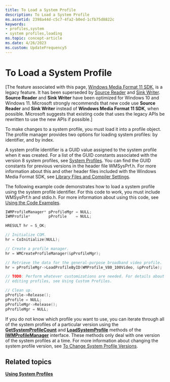 ```yaml
---
title: To Load a System Profile
description: To Load a System Profile
ms.assetid: 2398a44d-c5c7-4fa2-b0ed-1cfb75d8822c
keywords:
- profiles,system
- system profiles,loading
ms.topic: concept-article
ms.date: 4/26/2023
ms.custom: UpdateFrequency5
---
```


# To Load a System Profile

\[The feature associated with this page, [Windows Media Format 11 SDK](/windows/win32/wmformat/windows-media-format-11-sdk), is a legacy feature. It has been superseded by [Source Reader](/windows/win32/medfound/source-reader) and [Sink Writer](/windows/win32/medfound/sink-writer). **Source Reader** and **Sink Writer** have been optimized for Windows 10 and Windows 11. Microsoft strongly recommends that new code use **Source Reader** and **Sink Writer** instead of **Windows Media Format 11 SDK**, when possible. Microsoft suggests that existing code that uses the legacy APIs be rewritten to use the new APIs if possible.\]

To make changes to a system profile, you must load it into a profile object. The profile manager provides two options for loading system profiles: by identifier, and by index.

A system profile identifier is a GUID value assigned to the system profile when it was created. For a list of the GUID constants associated with the version 8 system profiles, see [System Profiles](system-profiles.md). You can find the GUID constants for previous versions in the header file WMSysPrf.h. For more information about this and other header files included with the Windows Media Format SDK, see [Library Files and Compiler Settings](library-files-and-compiler-settings.md).

The following example code demonstrates how to load a system profile using the system profile identifier. For this code to work, you must include WMSysPrf.h and stdio.h. For more information about using this code, see [Using the Code Examples](using-the-code-examples.md).


```C++
IWMProfileManager* pProfileMgr = NULL;
IWMProfile*        pProfile    = NULL;

HRESULT hr = S_OK;

// Initialize COM.
hr = CoInitialize(NULL);

// Create a profile manager.
hr = WMCreateProfileManager(&pProfileMgr);

// Retrieve the data for the general-purpose broadband video profile.
hr = pProfileMgr->LoadProfileByID(WMProfile_V80_100Video, &pProfile);

// TODO: Perform whatever customizations are needed. For details about
// editing profiles, see Using Custom Profiles.

// Clean up.
pProfile->Release();
pProfile = NULL;
pProfileMgr->Release();
pProfileMgr = NULL;
```



If you do not know which profile you want to use, you can iterate through all of the system profiles of a particular version using the [**GetSystemProfileCount**](/previous-versions/windows/desktop/api/Wmsdkidl/nf-wmsdkidl-iwmprofilemanager-getsystemprofilecount) and [**LoadSystemProfile**](/previous-versions/windows/desktop/api/Wmsdkidl/nf-wmsdkidl-iwmprofilemanager-loadsystemprofile) methods of the [**IWMProfileManager**](/previous-versions/windows/desktop/api/wmsdkidl/nn-wmsdkidl-iwmprofilemanager) interface. These methods only deal with one version of the system profiles at a time. For more information about changing the system profile version, see [To Change System Profile Versions](to-change-system-profile-versions.md).

## Related topics

<dl> <dt>

[**Using System Profiles**](using-system-profiles.md)
</dt> </dl>

 

 




